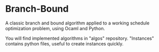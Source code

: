 # Branch-Bound
A classic branch and bound algorithm applied to a working schedule optimization problem, using Ocaml and Python.

You will find implemented algorithms in "algos" repository. "Instances" contains python files, useful to create instances quickly.
